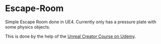 # Escape-Room
Simple Escape Room done in UE4. Currently only has a pressure plate with some physics objects.

This is done by the help of the [Unreal Creator Course on Udemy](https://www.udemy.com/unrealcourse/learn/v4/overview). 
